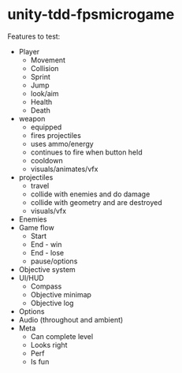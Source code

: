 # unity-tdd-fpsmicrogame

Features to test:
- Player
  - Movement
  - Collision
  - Sprint
  - Jump
  - look/aim
  - Health
  - Death
- weapon
  - equipped
  - fires projectiles
  - uses ammo/energy
  - continues to fire when button held
  - cooldown
  - visuals/animates/vfx
- projectiles
  - travel
  - collide with enemies and do damage
  - collide with geometry and are destroyed
  - visuals/vfx
- Enemies
- Game flow
  - Start
  - End - win
  - End - lose
  - pause/options
- Objective system
- UI/HUD
  - Compass
  - Objective minimap
  - Objective log
- Options
- Audio (throughout and ambient)
- Meta
  - Can complete level
  - Looks right
  - Perf
  - Is fun
  
